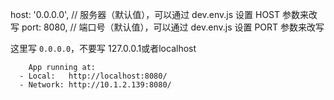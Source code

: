 host: '0.0.0.0', // 服务器（默认值），可以通过 dev.env.js 设置 HOST 参数来改写
port: 8080, // 端口号（默认值），可以通过 dev.env.js 设置 PORT 参数来改写
	
这里写 `0.0.0.0`，不要写 127.0.0.1或者localhost
	
	
```	
	App running at:
  - Local:   http://localhost:8080/
  - Network: http://10.1.2.139:8080/
	
```	
	
	
	
	
	
	
	